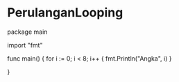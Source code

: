 # PerulanganLooping


package main

import "fmt"

func main() {
	for i := 0; i < 8; i++ {
		fmt.Println("Angka", i)
	}

}
